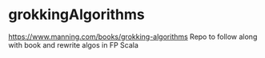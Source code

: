 # grokkingAlgorithms
https://www.manning.com/books/grokking-algorithms Repo to follow along with book and rewrite algos in FP Scala
